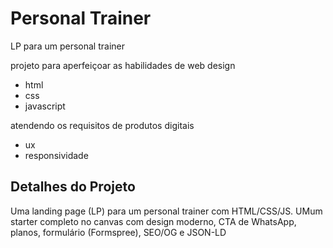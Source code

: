 # Personal Trainer

LP para um personal trainer 

projeto para aperfeiçoar as habilidades de web design

- html
- css
- javascript

atendendo os requisitos de produtos digitais

- ux
- responsividade

## Detalhes do Projeto

Uma landing page (LP) para um personal trainer com HTML/CSS/JS.
UMum starter completo no canvas com design moderno, CTA de WhatsApp, planos, formulário (Formspree), SEO/OG e JSON-LD

